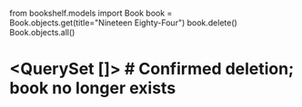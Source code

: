from bookshelf.models import Book
book = Book.objects.get(title="Nineteen Eighty-Four")
book.delete()
Book.objects.all()
# <QuerySet []>  # Confirmed deletion; book no longer exists
